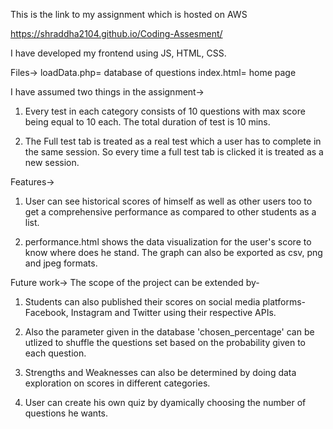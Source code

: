 This is the link to my assignment which is hosted on AWS

https://shraddha2104.github.io/Coding-Assesment/

I have developed my frontend using JS, HTML, CSS.

Files->
loadData.php= database of questions
index.html= home page



I have assumed two things in the assignment->

1) Every test in each category consists of 10 questions with max score being equal to 10 each. The total duration of test is 10 mins.

2) The Full test tab is treated as a real test which a user has to complete in the same session. So every time a full test tab is clicked it is treated as a new session.

Features->
1) User can see historical scores of himself as well as other users too to get a comprehensive performance as compared to other students as a list.

2) performance.html shows the data visualization for the user's score to know where does he stand. The graph can also be exported as csv, png and jpeg formats.


Future work->
The scope of the project can be extended by-
1) Students can also published their scores on social media platforms- Facebook, Instagram and Twitter using their respective APIs.

2) Also the parameter given in the database 'chosen_percentage' can be utlized to shuffle the questions set based on the probability given to each question.

3) Strengths and Weaknesses can also be determined by doing data exploration on scores in different categories.

4) User can create his own quiz by dyamically choosing the number of questions he wants. 
